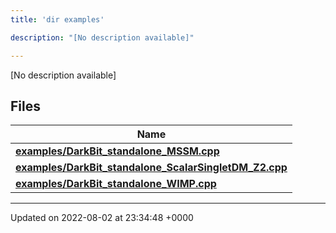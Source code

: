```yaml
---
title: 'dir examples'

description: "[No description available]"

---
```







[No description available]

## Files

| Name           |
| -------------- |
| **[examples/DarkBit_standalone_MSSM.cpp](/documentation/code/colliderbit_development/files/darkbit__standalone__mssm_8cpp/#file-darkbit-standalone-mssm.cpp)**  |
| **[examples/DarkBit_standalone_ScalarSingletDM_Z2.cpp](/documentation/code/colliderbit_development/files/darkbit__standalone__scalarsingletdm__z2_8cpp/#file-darkbit-standalone-scalarsingletdm-z2.cpp)**  |
| **[examples/DarkBit_standalone_WIMP.cpp](/documentation/code/colliderbit_development/files/darkbit__standalone__wimp_8cpp/#file-darkbit-standalone-wimp.cpp)**  |






-------------------------------

Updated on 2022-08-02 at 23:34:48 +0000
